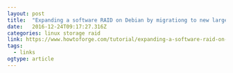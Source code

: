 ```yaml
---
layout: post 
title:  "Expanding a software RAID on Debian by migrationg to new large hard disks" 
date:   2016-12-24T09:17:27.316Z 
categories: linux storage raid 
link: https://www.howtoforge.com/tutorial/expanding-a-software-raid-on-debian-with-new-hard-disks/ 
tags:
  - links
ogtype: article 
---
```


